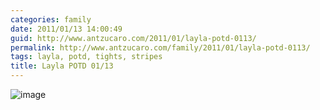 ```yaml
---
categories: family
date: 2011/01/13 14:00:49
guid: http://www.antzucaro.com/2011/01/layla-potd-0113/
permalink: http://www.antzucaro.com/family/2011/01/layla-potd-0113/
tags: layla, potd, tights, stripes
title: Layla POTD 01/13
---
```

<img style="display:block;margin-right:auto;margin-left:auto;" alt="image" src="http://media.antzucaro.com/uploads/2011/01/wpid-IMG_20110113_081022.jpg" />

